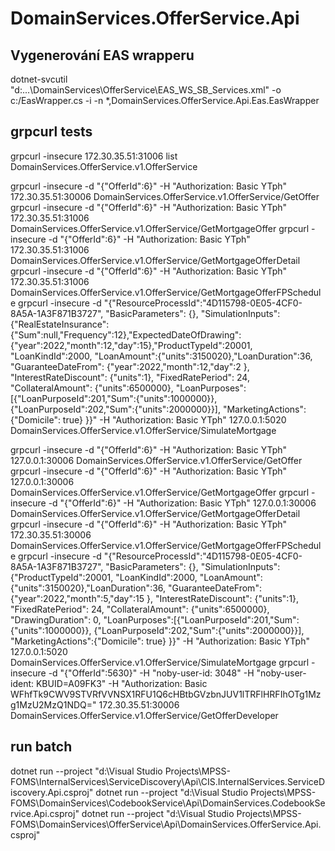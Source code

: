 ﻿# DomainServices.OfferService.Api

## Vygenerování EAS wrapperu
dotnet-svcutil "d:\...\DomainServices\OfferService\EAS_WS_SB_Services.xml" -o c:/EasWrapper.cs -i -n *,DomainServices.OfferService.Api.Eas.EasWrapper

## grpcurl tests
grpcurl -insecure 172.30.35.51:31006 list DomainServices.OfferService.v1.OfferService
       
grpcurl -insecure -d "{\"OfferId\":6}" -H "Authorization: Basic YTph" 172.30.35.51:30006 DomainServices.OfferService.v1.OfferService/GetOffer
grpcurl -insecure -d "{\"OfferId\":6}" -H "Authorization: Basic YTph" 172.30.35.51:31006 DomainServices.OfferService.v1.OfferService/GetMortgageOffer
grpcurl -insecure -d "{\"OfferId\":6}" -H "Authorization: Basic YTph" 172.30.35.51:31006 DomainServices.OfferService.v1.OfferService/GetMortgageOfferDetail
grpcurl -insecure -d "{\"OfferId\":6}" -H "Authorization: Basic YTph" 172.30.35.51:31006 DomainServices.OfferService.v1.OfferService/GetMortgageOfferFPSchedule
grpcurl -insecure -d "{\"ResourceProcessId\":\"4D115798-0E05-4CF0-8A5A-1A3F871B3727\", \"BasicParameters\": {}, \"SimulationInputs\": {\"RealEstateInsurance\":{\"Sum\":null,\"Frequency\":12},\"ExpectedDateOfDrawing\":{\"year\":2022,\"month\":12,\"day\":15},\"ProductTypeId\":20001, \"LoanKindId\":2000, \"LoanAmount\":{\"units\":3150020},\"LoanDuration\":36, \"GuaranteeDateFrom\": {\"year\":2022,\"month\":12,\"day\":2 }, \"InterestRateDiscount\": {\"units\":1}, \"FixedRatePeriod\": 24, \"CollateralAmount\": {\"units\":6500000}, \"LoanPurposes\":[{\"LoanPurposeId\":201,\"Sum\":{\"units\":1000000}}, {\"LoanPurposeId\":202,\"Sum\":{\"units\":2000000}}], \"MarketingActions\":{\"Domicile\": true} }}" -H "Authorization: Basic YTph" 127.0.0.1:5020 DomainServices.OfferService.v1.OfferService/SimulateMortgage

grpcurl -insecure -d "{\"OfferId\":6}" -H "Authorization: Basic YTph" 127.0.0.1:30006 DomainServices.OfferService.v1.OfferService/GetOffer
grpcurl -insecure -d "{\"OfferId\":6}" -H "Authorization: Basic YTph" 127.0.0.1:30006 DomainServices.OfferService.v1.OfferService/GetMortgageOffer
grpcurl -insecure -d "{\"OfferId\":6}" -H "Authorization: Basic YTph" 127.0.0.1:30006 DomainServices.OfferService.v1.OfferService/GetMortgageOfferDetail
grpcurl -insecure -d "{\"OfferId\":6}" -H "Authorization: Basic YTph" 172.30.35.51:30006 DomainServices.OfferService.v1.OfferService/GetMortgageOfferFPSchedule
grpcurl -insecure -d "{\"ResourceProcessId\":\"4D115798-0E05-4CF0-8A5A-1A3F871B3727\", \"BasicParameters\": {}, \"SimulationInputs\": {\"ProductTypeId\":20001, \"LoanKindId\":2000, \"LoanAmount\":{\"units\":3150020},\"LoanDuration\":36, \"GuaranteeDateFrom\": {\"year\":2022,\"month\":5,\"day\":15 }, \"InterestRateDiscount\": {\"units\":1}, \"FixedRatePeriod\": 24, \"CollateralAmount\": {\"units\":6500000}, \"DrawingDuration\": 0, \"LoanPurposes\":[{\"LoanPurposeId\":201,\"Sum\":{\"units\":1000000}}, {\"LoanPurposeId\":202,\"Sum\":{\"units\":2000000}}], \"MarketingActions\":{\"Domicile\": true} }}" -H "Authorization: Basic YTph" 127.0.0.1:5020 DomainServices.OfferService.v1.OfferService/SimulateMortgage
grpcurl -insecure -d "{\"OfferId\":5630}" -H "noby-user-id: 3048" -H "noby-user-ident: KBUID=A09FK3" -H "Authorization: Basic WFhfTk9CWV9STVRfVVNSX1RFU1Q6cHBtbGVzbnJUV1lTRFlHRFIhOTg1Mzg1MzU2MzQ1NDQ=" 172.30.35.51:30006 DomainServices.OfferService.v1.OfferService/GetOfferDeveloper

## run batch
dotnet run --project "d:\Visual Studio Projects\MPSS-FOMS\InternalServices\ServiceDiscovery\Api\CIS.InternalServices.ServiceDiscovery.Api.csproj"
dotnet run --project "d:\Visual Studio Projects\MPSS-FOMS\DomainServices\CodebookService\Api\DomainServices.CodebookService.Api.csproj"
dotnet run --project "d:\Visual Studio Projects\MPSS-FOMS\DomainServices\OfferService\Api\DomainServices.OfferService.Api.csproj"

